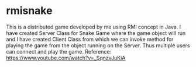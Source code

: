 # rmisnake
This is a distributed game developed by me using RMI concept in Java.
I have created Server Class for Snake Game where the game object will run and
I have created Client Class from which we can invoke method for playing the game from the object running on the Server.
Thus multiple users can connect and play the game.
Reference: https://www.youtube.com/watch?v=_SqnzvJuKiA
